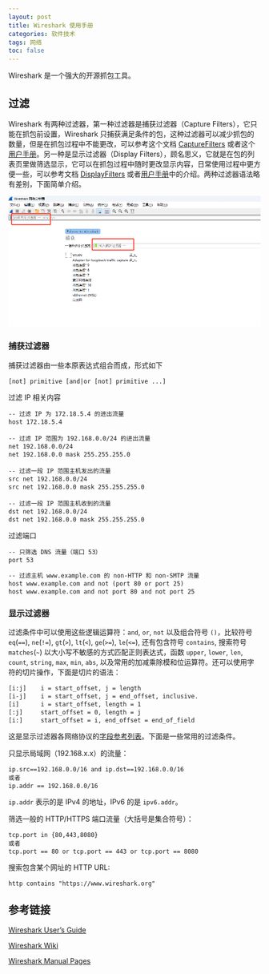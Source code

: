 ```yaml
---
layout: post
title: Wireshark 使用手册
categories: 软件技术
tags: 网络
toc: false
---
```


Wireshark 是一个强大的开源抓包工具。

## 过滤

Wireshark 有两种过滤器，第一种过滤器是捕获过滤器（Capture Filters），它只能在抓包前设置，Wireshark 只捕获满足条件的包，这种过滤器可以减少抓包的数量，但是在抓包过程中不能更改，可以参考这个文档 [CaptureFilters](https://wiki.wireshark.org/CaptureFilters) 或者这个[用户手册](https://www.wireshark.org/docs/wsug_html_chunked/ChCapCaptureFilterSection.html)。另一种是显示过滤器（Display Filters），顾名思义，它就是在包的列表页里做筛选显示，它可以在抓包过程中随时更改显示内容，日常使用过程中更方便一些，可以参考文档 [DisplayFilters](https://wiki.wireshark.org/DisplayFilters) 或者[用户手册](https://www.wireshark.org/docs/wsug_html_chunked/ChWorkBuildDisplayFilterSection.html)中的介绍。两种过滤器语法略有差别，下面简单介绍。

!["捕获过滤器和显示过滤器"](/assets/img/post/wireshark01.png)

### 捕获过滤器

捕获过滤器由一些本原表达式组合而成，形式如下

```
[not] primitive [and|or [not] primitive ...]
```

过滤 IP 相关内容

```
-- 过滤 IP 为 172.18.5.4 的进出流量
host 172.18.5.4

-- 过滤 IP 范围为 192.168.0.0/24 的进出流量
net 192.168.0.0/24
net 192.168.0.0 mask 255.255.255.0

-- 过滤一段 IP 范围主机发出的流量
src net 192.168.0.0/24
src net 192.168.0.0 mask 255.255.255.0

-- 过滤一段 IP 范围主机收到的流量
dst net 192.168.0.0/24
dst net 192.168.0.0 mask 255.255.255.0
```

过滤端口

```
-- 只筛选 DNS 流量（端口 53）
port 53
```


```
-- 过滤主机 www.example.com 的 non-HTTP 和 non-SMTP 流量
host www.example.com and not (port 80 or port 25)
host www.example.com and not port 80 and not port 25
```

### 显示过滤器

过滤条件中可以使用这些逻辑运算符：`and`, `or`, `not` 以及组合符号 `()`，比较符号 `eq`(`==`), `ne`(`!=`), `gt`(`>`), `lt`(`<`), `ge`(`>=`), `le`(`<=`),
还有包含符号 `contains`, 搜索符号 `matches`(`~`) 以大小写不敏感的方式匹配正则表达式，函数 `upper`, `lower`, `len`, `count`, `string`, `max`, `min`, `abs`,
以及常用的加减乘除模和位运算符。还可以使用字符的切片操作，下面是切片的语法：

```
[i:j]    i = start_offset, j = length
[i-j]    i = start_offset, j = end_offset, inclusive.
[i]      i = start_offset, length = 1
[:j]     start_offset = 0, length = j
[i:]     start_offset = i, end_offset = end_of_field
```

这是显示过滤器各网络协议的[字段参考列表](https://www.wireshark.org/docs/dfref/)。下面是一些常用的过滤条件。

只显示局域网（192.168.x.x）的流量：
```
ip.src==192.168.0.0/16 and ip.dst==192.168.0.0/16
或者
ip.addr == 192.168.0.0/16
```

`ip.addr` 表示的是 IPv4 的地址，IPv6 的是 `ipv6.addr`。

筛选一般的 HTTP/HTTPS 端口流量（大括号是集合符号）：
```
tcp.port in {80,443,8080}
或者
tcp.port == 80 or tcp.port == 443 or tcp.port == 8080
```

搜索包含某个网址的 HTTP URL:
```
http contains "https://www.wireshark.org"
```

## 参考链接

[Wireshark User’s Guide](https://www.wireshark.org/docs/wsug_html_chunked/)

[Wireshark Wiki](https://wiki.wireshark.org)

[Wireshark Manual Pages](https://www.wireshark.org/docs/man-pages/)